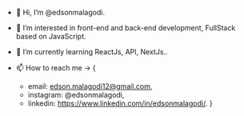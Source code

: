  
- 👋 Hi, I’m @edsonmalagodi.
- 👀 I’m interested in front-end and back-end development, FullStack based on JavaScript. 
- 🌱 I’m currently learning ReactJs, API, NextJs..
- 📫 How to reach me -> {
 
    - email: edson.malagodi12@gmail.com, 
    - instagram: @edsonmalagodi, 
    - linkedin: https://www.linkedin.com/in/edsonmalagodi/. 
}
<!---
edsonmalagodi/edsonmalagodi is a ✨ special ✨ repository because its `README.md` (this file) appears on your GitHub profile.
You can click the Preview link to take a look at your changes.
--->
